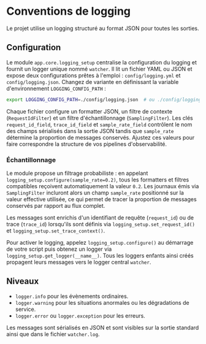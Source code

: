 # Conventions de logging

Le projet utilise un logging structuré au format JSON pour toutes les sorties.

## Configuration

Le module `app.core.logging_setup` centralise la configuration du logging et
fournit un logger unique nommé ``watcher``.  Il lit un fichier YAML ou JSON et
expose deux configurations prêtes à l'emploi : `config/logging.yml` et
`config/logging.json`.  Changez de variante en définissant la variable
d'environnement `LOGGING_CONFIG_PATH` :

```bash
export LOGGING_CONFIG_PATH=./config/logging.json  # ou ./config/logging.yml
```

Chaque fichier configure un formatter JSON, un filtre de contexte
(`RequestIdFilter`) et un filtre d'échantillonnage (`SamplingFilter`).  Les clés
`request_id_field`, `trace_id_field` et `sample_rate_field` contrôlent le nom
des champs sérialisés dans la sortie JSON tandis que `sample_rate` détermine la
proportion de messages conservés.  Ajustez ces valeurs pour faire correspondre
la structure de vos pipelines d'observabilité.

### Échantillonnage

Le module propose un filtrage probabiliste : en appelant
`logging_setup.configure(sample_rate=0.2)`, tous les formatters et filtres
compatibles reçoivent automatiquement la valeur `0.2`.  Les journaux émis via
`SamplingFilter` incluront alors un champ `sample_rate` positionné sur la valeur
effective utilisée, ce qui permet de tracer la proportion de messages conservés
par rapport au flux complet.

Les messages sont enrichis d'un identifiant de requête (`request_id`) ou de
trace (`trace_id`) lorsqu'ils sont définis via
`logging_setup.set_request_id()` et `logging_setup.set_trace_context()`.

Pour activer le logging, appelez `logging_setup.configure()` au démarrage de
votre script puis obtenez un logger via `logging_setup.get_logger(__name__)`.
Tous les loggers enfants ainsi créés propagent leurs messages vers le logger
central ``watcher``.

## Niveaux

- `logger.info` pour les évènements ordinaires.
- `logger.warning` pour les situations anormales ou les dégradations de
  service.
- `logger.error` ou `logger.exception` pour les erreurs.

Les messages sont sérialisés en JSON et sont visibles sur la sortie standard
ainsi que dans le fichier `watcher.log`.
